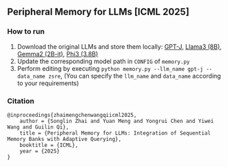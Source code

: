 ## Peripheral Memory for LLMs [ICML 2025]

### How to run
1. Download the original LLMs and store them locally: [GPT-J](https://huggingface.co/EleutherAI/gpt-j-6b), [Llama3 (8B)](https://huggingface.co/meta-llama/Meta-Llama-3-8B), [Gemma2 (2B-it)](https://huggingface.co/google/gemma-2-2b-it), [Phi3 (3.8B)](https://huggingface.co/microsoft/Phi-3-mini-4k-instruct)
2. Update the corresponding model path in `CONFIG` of `memory.py`
3. Perform editing by executing `python memory.py --llm_name gpt-j --data_name zsre`, (You can specify the `llm_name` and `data_name` according to your requirements)

### Citation
```
@inproceedings{zhaimengchenwangqiicml2025,
    author = {Songlin Zhai and Yuan Meng and Yongrui Chen and Yiwei Wang and Guilin Qi},
    title = {Peripheral Memory for LLMs: Integration of Sequential Memory Banks with Adaptive Querying},
    booktitle = {ICML},
    year = {2025}
}
```
